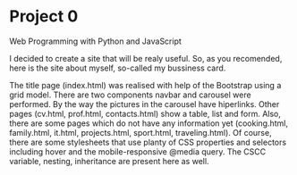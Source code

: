 # Project 0

Web Programming with Python and JavaScript


I decided to create a site that will be realy useful. So, as you recomended, here is the site about myself, so-called my bussiness card.

The title page (index.html) was realised with help of the Bootstrap using a grid model. There are two components navbar and carousel were performed. By the way the pictures in the carousel have hiperlinks. Other pages (cv.html, prof.html, contacts.html) show a table, list and form. Also, there are some pages which do not have any information yet (cooking.html, family.html, it.html, projects.html, sport.html, traveling.html). Of course, there are some stylesheets that use planty of CSS properties and selectors including hover and the mobile-responsive @media query. The CSCC variable, nesting, inheritance are present here as well.